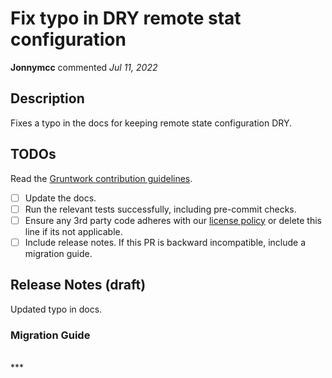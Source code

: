 # Fix typo in DRY remote stat configuration

**Jonnymcc** commented *Jul 11, 2022*

<!-- Prepend '[WIP]' to the title if this PR is still a work-in-progress. Remove it when it is ready for review! -->

## Description

Fixes a typo in the docs for keeping remote state configuration DRY.

## TODOs

Read the [Gruntwork contribution guidelines](https://gruntwork.notion.site/Gruntwork-Coding-Methodology-02fdcd6e4b004e818553684760bf691e).

- [ ] Update the docs.
- [ ] Run the relevant tests successfully, including pre-commit checks.
- [ ] Ensure any 3rd party code adheres with our [license policy](https://www.notion.so/gruntwork/Gruntwork-licenses-and-open-source-usage-policy-f7dece1f780341c7b69c1763f22b1378) or delete this line if its not applicable.
- [ ] Include release notes. If this PR is backward incompatible, include a migration guide.

## Release Notes (draft)

Updated typo in docs.

### Migration Guide

<!-- Important: If you made any backward incompatible changes, then you must write a migration guide! -->


<br />
***


